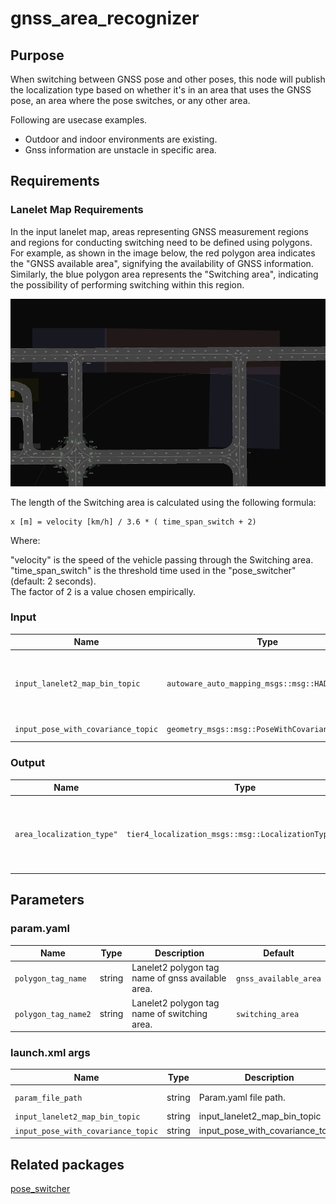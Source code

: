 # gnss_area_recognizer

## Purpose

When switching between GNSS pose and other poses, this node will publish the localization type based on whether it's in an area that uses the GNSS pose, an area where the pose switches, or any other area.

Following are usecase examples.
- Outdoor and indoor environments are existing.
- Gnss information are unstacle in specific area.

## Requirements
### Lanelet Map Requirements
In the input lanelet map, areas representing GNSS measurement regions and regions for conducting switching need to be defined using polygons. For example, as shown in the image below, the red polygon area indicates the "GNSS available area",  signifying the availability of GNSS information. Similarly, the blue polygon area represents the "Switching area", indicating the possibility of performing switching within this region.

![](img/polygon_area.png)


The length of the Switching area is calculated using the following formula:
```
x [m] = velocity [km/h] / 3.6 * ( time_span_switch + 2) 
```

Where:

"velocity" is the speed of the vehicle passing through the Switching area.  
"time_span_switch" is the threshold time used in the "pose_switcher" (default: 2 seconds).  
The factor of 2 is a value chosen empirically.

### Input

| Name | Type | Description |
| - | - | - |
| `input_lanelet2_map_bin_topic` | `autoware_auto_mapping_msgs::msg::HADMapBin` | lanelet2 map bin topic with the area where gnss is available. |
| `input_pose_with_covariance_topic` | `geometry_msgs::msg::PoseWithCovarianceStamped` | Pose topic from gnss. |

### Output

| Name | Type | Description |
| - | - | - |
| `area_localization_type"` | `tier4_localization_msgs::msg::LocalizationTypeStamped` | The type of localization which is available based on current pose. |

## Parameters

### param.yaml

| Name | Type | Description | Default |
| - | - | - | - |
| `polygon_tag_name` | string | Lanelet2 polygon tag name of gnss available area. | `gnss_available_area` |
| `polygon_tag_name2` | string | Lanelet2 polygon tag name of switching area. | `switching_area` |

### launch.xml args

| Name | Type | Description | Default |
| - | - | - | - |
| `param_file_path` | string | Param.yaml file path. | `$(find-pkg-share gnss_area_filter)/config/gnss_area_filter.param.yaml` |
| `input_lanelet2_map_bin_topic` | string | input_lanelet2_map_bin_topic | `/map/vector_map` |
| `input_pose_with_covariance_topic` | string | input_pose_with_covariance_topic | `/localization/util/gnss_distortion_corrector/pose_with_covariance` |

## Related packages

 [pose_switcher](https://github.com/MapIV/pose_switcher)
